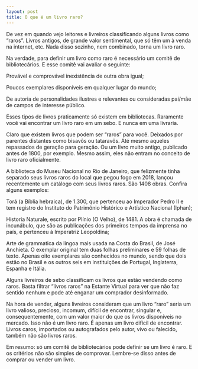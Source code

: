 ```yaml
---
layout: post
title: O que é um livro raro?
---
```


De vez em quando vejo leitores e livreiros classificando alguns livros como “raros”. Livros antigos, de grande valor sentimental, que só têm um à venda na internet, etc. Nada disso sozinho, nem combinado, torna um livro raro.

Na verdade, para definir um livro como raro é necessário um comitê de bibliotecários. E esse comitê vai avaliar o seguinte:

Provável e comprovável inexistência de outra obra igual;

Poucos exemplares disponíveis em qualquer lugar do mundo;

De autoria de personalidades ilustres e relevantes ou consideradas pai/mãe de campos de interesse público.

Esses tipos de livros praticamente só existem em bibliotecas. Raramente você vai encontrar um livro raro em um sebo. E nunca em uma livraria.

Claro que existem livros que podem ser “raros” para você. Deixados por parentes distantes como bisavôs ou tataravôs. Até mesmo aqueles repassados de geração para geração. Ou um livro muito antigo, publicado antes de 1800, por exemplo. Mesmo assim, eles não entram no conceito de livro raro oficialmente.

A biblioteca do Museu Nacional no Rio de Janeiro, que felizmente tinha separado seus livros raros do local que pegou fogo em 2018, lançou recentemente um catálogo com seus livros raros. São 1408 obras. Confira alguns exemplos:

Torá (a Bíblia hebraica), de 1.300, que pertenceu ao Imperador Pedro II e tem registro do Instituto do Patrimônio Histórico e Artístico Nacional (Iphan);

Historia Naturale, escrito por Plínio (O Velho), de 1481. A obra é chamada de incunábulo, que são as publicações dos primeiros tempos da imprensa no país, e pertenceu à Imperatriz Leopoldina;

Arte de grammatica da lingoa mais usada na Costa do Brasil, de José Anchieta. O exemplar original tem duas folhas preliminares e 59 folhas de texto. Apenas oito exemplares são conhecidos no mundo, sendo que dois estão no Brasil e os outros seis em instituições de Portugal, Inglaterra, Espanha e Itália.

Alguns livreiros de sebo classificam os livros que estão vendendo como raros. Basta filtrar “livros raros” na Estante Virtual para ver que não faz sentido nenhum e pode até enganar um comprador desinformado.

Na hora de vender, alguns livreiros consideram que um livro “raro” seria um livro valioso, precioso, incomum, difícil de encontrar, singular e, consequentemente, com um valor maior do que os livros disponíveis no mercado. Isso não é um livro raro. É apenas um livro difícil de encontrar. Livros caros, importados ou autografados pelo autor, vivo ou falecido, também não são livros raros.

Em resumo: só um comitê de bibliotecários pode definir se um livro é raro. E os critérios não são simples de comprovar. Lembre-se disso antes de comprar ou vender um livro.